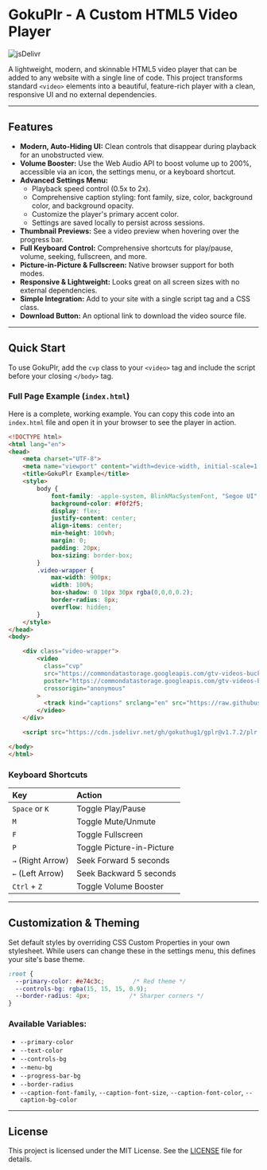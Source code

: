 # GokuPlr - A Custom HTML5 Video Player

![jsDelivr](https://data.jsdelivr.com/v1/package/gh/gokuthug1/gplr/badge?)

A lightweight, modern, and skinnable HTML5 video player that can be added to any website with a single line of code. This project transforms standard `<video>` elements into a beautiful, feature-rich player with a clean, responsive UI and no external dependencies.

---

## Features

- **Modern, Auto-Hiding UI:** Clean controls that disappear during playback for an unobstructed view.
- **Volume Booster:** Use the Web Audio API to boost volume up to 200%, accessible via an icon, the settings menu, or a keyboard shortcut.
- **Advanced Settings Menu:**
    - Playback speed control (0.5x to 2x).
    - Comprehensive caption styling: font family, size, color, background color, and background opacity.
    - Customize the player's primary accent color.
    - Settings are saved locally to persist across sessions.
- **Thumbnail Previews:** See a video preview when hovering over the progress bar.
- **Full Keyboard Control:** Comprehensive shortcuts for play/pause, volume, seeking, fullscreen, and more.
- **Picture-in-Picture & Fullscreen:** Native browser support for both modes.
- **Responsive & Lightweight:** Looks great on all screen sizes with no external dependencies.
- **Simple Integration:** Add to your site with a single script tag and a CSS class.
- **Download Button:** An optional link to download the video source file.

---

## Quick Start

To use GokuPlr, add the `cvp` class to your `<video>` tag and include the script before your closing `</body>` tag.

### Full Page Example (`index.html`)

Here is a complete, working example. You can copy this code into an `index.html` file and open it in your browser to see the player in action.

```html
<!DOCTYPE html>
<html lang="en">
<head>
    <meta charset="UTF-8">
    <meta name="viewport" content="width=device-width, initial-scale=1.0">
    <title>GokuPlr Example</title>
    <style>
        body {
            font-family: -apple-system, BlinkMacSystemFont, "Segoe UI", Roboto, Helvetica, Arial, sans-serif;
            background-color: #f0f2f5;
            display: flex;
            justify-content: center;
            align-items: center;
            min-height: 100vh;
            margin: 0;
            padding: 20px;
            box-sizing: border-box;
        }
        .video-wrapper {
            max-width: 900px;
            width: 100%;
            box-shadow: 0 10px 30px rgba(0,0,0,0.2);
            border-radius: 8px;
            overflow: hidden;
        }
    </style>
</head>
<body>

    <div class="video-wrapper">
        <video
          class="cvp"
          src="https://commondatastorage.googleapis.com/gtv-videos-bucket/sample/BigBuckBunny.mp4"
          poster="https://commondatastorage.googleapis.com/gtv-videos-bucket/sample/images/BigBuckBunny.jpg"
          crossorigin="anonymous"
        >
          <track kind="captions" srclang="en" src="https://raw.githubusercontent.com/tnb1j/-/refs/heads/main/captions.vtt" label="English" default />
        </video>
    </div>

    <script src="https://cdn.jsdelivr.net/gh/gokuthug1/gplr@v1.7.2/plr.js" defer></script>

</body>
</html>
```

### Keyboard Shortcuts

| **Key** | **Action** |
| :--- | :--- |
| `Space` or `K` | Toggle Play/Pause |
| `M` | Toggle Mute/Unmute |
| `F` | Toggle Fullscreen |
| `P` | Toggle Picture-in-Picture |
| `→` (Right Arrow) | Seek Forward 5 seconds |
| `←` (Left Arrow) | Seek Backward 5 seconds |
| `Ctrl` + `Z` | Toggle Volume Booster |

---

## Customization & Theming

Set default styles by overriding CSS Custom Properties in your own stylesheet. While users can change these in the settings menu, this defines your site's base theme.

```css
:root {
  --primary-color: #e74c3c;        /* Red theme */
  --controls-bg: rgba(15, 15, 15, 0.9);
  --border-radius: 4px;           /* Sharper corners */
}
```

### Available Variables:
- `--primary-color`
- `--text-color`
- `--controls-bg`
- `--menu-bg`
- `--progress-bar-bg`
- `--border-radius`
- `--caption-font-family`, `--caption-font-size`, `--caption-font-color`, `--caption-bg-color`

---

## License

This project is licensed under the MIT License. See the [LICENSE](LICENSE) file for details.
